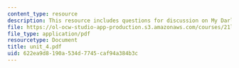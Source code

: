 ```yaml
---
content_type: resource
description: This resource includes questions for discussion on My Darling Clementine.
file: https://ol-ocw-studio-app-production.s3.amazonaws.com/courses/21l-706-studies-in-film-fall-2005/622ea9d8190a534d7745caf94a384b3c_unit_4.pdf
file_type: application/pdf
resourcetype: Document
title: unit_4.pdf
uid: 622ea9d8-190a-534d-7745-caf94a384b3c
---
```

